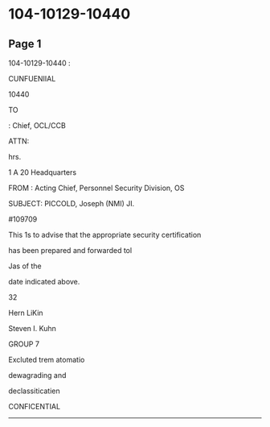 # 104-10129-10440

## Page 1

104-10129-10440 :

CUNFUENIIAL

10440

TO

: Chief, OCL/CCB

ATTN:

hrs.

1 A 20 Headquarters

FROM : Acting Chief, Personnel Security Division, OS

SUBJECT: PICCOLD, Joseph (NMI) JI.

#109709

This 1s to advise that the appropriate security certification

has been prepared and forwarded tol

Jas of the

date indicated above.

32

Hern LiKin

Steven I. Kuhn

GROUP 7

Excluted trem atomatio

dewagrading and

declassiticatien

CONFICENTIAL

---

